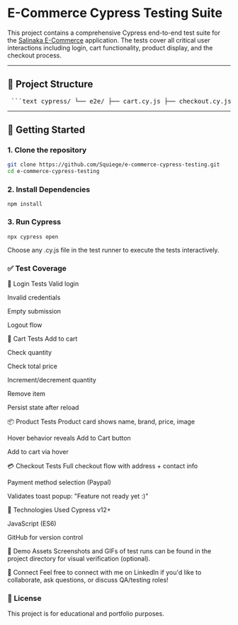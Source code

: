 # E-Commerce Cypress Testing Suite

This project contains a comprehensive Cypress end-to-end test suite for the [Salinaka E-Commerce](https://salinaka-ecommerce.web.app) application. The tests cover all critical user interactions including login, cart functionality, product display, and the checkout process.

---

## 📁 Project Structure
<pre> ```text cypress/ └── e2e/ ├── cart.cy.js ├── checkout.cy.js ├── login.cy.js └── product.cy.js ``` </pre>

---

## 🚀 Getting Started

### 1. Clone the repository

```bash
git clone https://github.com/Squiege/e-commerce-cypress-testing.git
cd e-commerce-cypress-testing
```

### 2. Install Dependencies
```
npm install
```

### 3. Run Cypress
```
npx cypress open
```

Choose any .cy.js file in the test runner to execute the tests interactively.

### ✅ Test Coverage
🔐 Login Tests
Valid login

Invalid credentials

Empty submission

Logout flow

🛒 Cart Tests
Add to cart

Check quantity

Check total price

Increment/decrement quantity

Remove item

Persist state after reload

📦 Product Tests
Product card shows name, brand, price, image

Hover behavior reveals Add to Cart button

Add to cart via hover

💳 Checkout Tests
Full checkout flow with address + contact info

Payment method selection (Paypal)

Validates toast popup: "Feature not ready yet :)"

🧪 Technologies Used
Cypress v12+

JavaScript (ES6)

GitHub for version control

📸 Demo Assets
Screenshots and GIFs of test runs can be found in the project directory for visual verification (optional).

🤝 Connect
Feel free to connect with me on LinkedIn if you'd like to collaborate, ask questions, or discuss QA/testing roles!

### 📄 License
This project is for educational and portfolio purposes.
